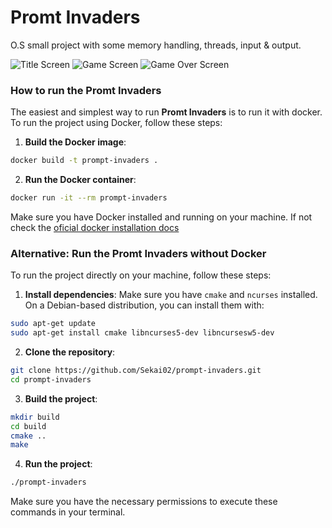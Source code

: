 # **Promt Invaders**
O.S small project with some memory handling, threads, input & output.

![Title Screen](https://i.imgur.com/UlfHVtj.png)
![Game Screen](https://i.imgur.com/blfD21e.png)
![Game Over Screen](https://i.imgur.com/FfopNy4.png)

### How to run the **Promt Invaders**

The easiest and simplest way to run **Promt Invaders** is to run it with docker. To run the project using Docker, follow these steps:

1. **Build the Docker image**:
  ```sh
  docker build -t prompt-invaders .
  ```

2. **Run the Docker container**:
  ```sh
  docker run -it --rm prompt-invaders
  ```

Make sure you have Docker installed and running on your machine. If not check the [oficial docker installation docs](https://docs.docker.com/get-started/get-docker/)

### Alternative: Run the **Promt Invaders** without Docker

To run the project directly on your machine, follow these steps:

1. **Install dependencies**:
  Make sure you have `cmake` and `ncurses` installed. On a Debian-based distribution, you can install them with:
  ```sh
  sudo apt-get update
  sudo apt-get install cmake libncurses5-dev libncursesw5-dev
  ```

2. **Clone the repository**:
  ```sh
  git clone https://github.com/Sekai02/prompt-invaders.git
  cd prompt-invaders
  ```

3. **Build the project**:
  ```sh
  mkdir build
  cd build
  cmake ..
  make
  ```

4. **Run the project**:
  ```sh
  ./prompt-invaders
  ```

Make sure you have the necessary permissions to execute these commands in your terminal.